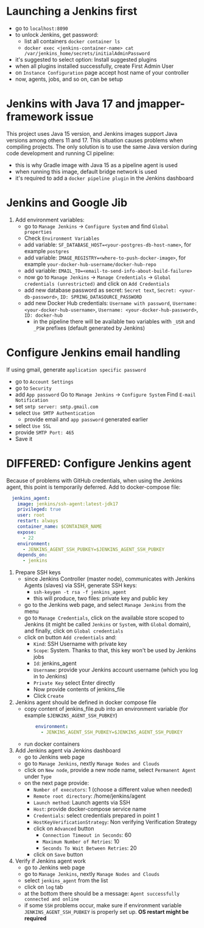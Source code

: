 # Launching a Jenkins first
- go to `localhost:8090`
- to unlock Jenkins, get password:
  - list all containers `docker container ls`
  - `docker exec <jenkins-container-name> cat /var/jenkins_home/secrets/initialAdminPassword`
- it's suggested to select option: Install suggested plugins 
- when all plugins installed successfully, create First Admin User
- on `Instance Configuration` page accept host name of your controller
- now, agents, jobs, and so on, can be setup

# Jenkins with Java 17 and jmapper-framework issue
This project uses Java 15 version, and Jenkins images support Java versions among others 11 and 17.
This situation causes problems when compiling projects. The only solution is to use the same Java version during code development and running CI pipeline:
- this is why Gradle image with Java 15 as a pipeline agent is used
- when running this image, default bridge network is used
- it's required to add a `docker pipeline plugin` in the Jenkins dashboard

# Jenkins and Google Jib
1. Add environment variables:
    - go to `Manage Jenkins` -> `Configure System` and find `Global properties`
    - Check `Environment Variables`
    - add variable: `SF_DATABASE_HOST=<your-postgres-db-host-name>`, for example `postgres`
    - add variable: `IMAGE_REGISTRY=<where-to-push-docker-image>`, for example `your-docker-hub-username/docker-hub-repo`
    - add variable: `EMAIL_TO=<email-to-send-info-about-build-failure>`
    - now go to `Manage Jenkins` -> `Manage Credentials` -> `Global credentials (unrestricted)` and click on `Add Credentials` 
    - add new database password as secret: `Secret text`, `Secret: <your-db-password>`, `ID: SPRING_DATASOURCE_PASSWORD`
    - add new Docker Hub credentials: `Username with password`, `Username: <your-docker-hub-username>`, `Username: <your-docker-hub-password>`, `ID: docker-hub`
      - in the pipeline there will be available two variables with `_USR` and `_PSW` prefixes (default generated by Jenkins)

# Configure Jenkins email handling
If using gmail, generate `application specific password`
- go to `Account Settings`
- go to `Security`
- add `App password`
Go to `Manage Jenkins` -> `Configure System`
Find `E-mail Notification`
- set `smtp server: smtp.gmail.com`
- select `Use SMTP Authentication`
  - provide email and `app password` generated earlier
- select `Use SSL`
- provide `SMTP Port: 465`
- Save it


# DIFFERED: Configure Jenkins agent
Because of problems with GitHub credentials, when using the Jenkins agent, this point is temporarily deferred.
Add to docker-compose file:
```yaml
  jenkins_agent:
    image: jenkins/ssh-agent:latest-jdk17
    privileged: true
    user: root
    restart: always
    container_name: $CONTAINER_NAME
    expose:
      - 22
    environment:
      - JENKINS_AGENT_SSH_PUBKEY=$JENKINS_AGENT_SSH_PUBKEY
    depends_on:
      - jenkins
```
1. Prepare SSH keys
   - since Jenkins Controller (master node), communicates with Jenkins Agents (slaves) via SSH, generate SSH keys:
     - `ssh-keygen -t rsa -f jenkins_agent`
     - this will produce, two files: private key and public key
   - go to the Jenkins web page, and select `Manage Jenkins` from the menu
   - go to `Manage Credentials`, click on the available store scoped to Jenkins (it might be called `Jenkins` or `System`, with `Global` domain), and finally, click on `Global credentials`
   - click on button `Add credentials` and: 
     - `Kind`:  SSH Username with private key
     - `Scope`: System. Thanks to that, this key won't be used by Jenkins jobs
     - `Id`: jenkins_agent
     - `Username`: provide your Jenkins account username (which you log in to Jenkins)
     - `Private Key` select Enter directly
     - Now provide contents of jenkins_file
     - Click `Create`
2. Jenkins agent should be defined in docker compose file
   - copy content of jenkins_file.pub into an environment variable (for example `$JENKINS_AGENT_SSH_PUBKEY`)
      ```yaml
          environment:
            - JENKINS_AGENT_SSH_PUBKEY=$JENKINS_AGENT_SSH_PUBKEY
      ```
   - run docker containers
3. Add Jenkins agent via Jenkins dashboard
   - go to Jenkins web page
   - go to `Manage Jenkins`, nextly `Manage Nodes and Clouds`
   - click on `New node`, provide a new node name, select `Permanent Agent` under `Type`
   - on the next page provide:
     - `Number of executors`: 1 (choose a different value when needed)
     - `Remote root directory`: /home/jenkins/agent
     - `Launch method`: Launch agents via SSH
     - `Host`: provide docker-compose service name
     - `Credentials`: select credentials prepared in point 1
     - `HostKeyVerificationStrategy`: Non verifying Verification Strategy
     - click on `Advanced` button
       - `Connection Timeout in Seconds`: 60
       - `Maximum Number of Retries`: 10
       - `Seconds To Wait Between Retries`: 20
     - click on `Save` button
4. Verify if Jenkins agent work
   - go to Jenkins web page
   - go to `Manage Jenkins`, nextly `Manage Nodes and Clouds`
   - select `jenkins_agent` from the list
   - click on `log` tab
   - at the bottom there should be a message: `Agent successfully connected and online`
   - if some `SSH` problems occur, make sure if environment variable `JENKINS_AGENT_SSH_PUBKEY` is properly set up. **OS restart might be required** 